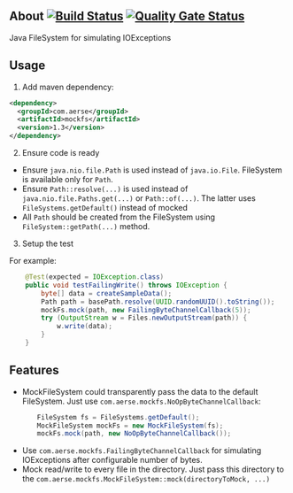 ## About [![Build Status](https://travis-ci.org/dernasherbrezon/mockfs.svg?branch=master)](https://travis-ci.org/dernasherbrezon/mockfs) [![Quality Gate Status](https://sonarcloud.io/api/project_badges/measure?project=com.aerse%3Amockfs&metric=alert_status)](https://sonarcloud.io/dashboard?id=com.aerse%3Amockfs)

Java FileSystem for simulating IOExceptions

## Usage

1. Add maven dependency:

```xml
<dependency>
  <groupId>com.aerse</groupId>
  <artifactId>mockfs</artifactId>
  <version>1.3</version>
</dependency>
```

2. Ensure code is ready

* Ensure `java.nio.file.Path` is used instead of `java.io.File`. FileSystem is available only for `Path`.
* Ensure `Path::resolve(...)` is used instead of `java.nio.file.Paths.get(...)` or `Path::of(...)`. The latter uses `FileSystems.getDefault()` instead of mocked
* All `Path` should be created from the FileSystem using `FileSystem::getPath(...)` method.

3. Setup the test

For example:

```java
	@Test(expected = IOException.class)
	public void testFailingWrite() throws IOException {
		byte[] data = createSampleData();
		Path path = basePath.resolve(UUID.randomUUID().toString());
		mockFs.mock(path, new FailingByteChannelCallback(5));
		try (OutputStream w = Files.newOutputStream(path)) {
			w.write(data);
		}
	}
```

## Features

 * MockFileSystem could transparently pass the data to the default FileSystem. Just use `com.aerse.mockfs.NoOpByteChannelCallback`:
 ```java
		FileSystem fs = FileSystems.getDefault();
		MockFileSystem mockFs = new MockFileSystem(fs);
		mockFs.mock(path, new NoOpByteChannelCallback());
 ```
 * Use `com.aerse.mockfs.FailingByteChannelCallback` for simulating IOExceptions after configurable number of bytes.
 * Mock read/write to every file in the directory. Just pass this directory to the `com.aerse.mockfs.MockFileSystem::mock(directoryToMock, ...)`
